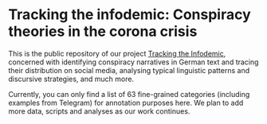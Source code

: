 # Tracking the infodemic: Conspiracy theories in the corona crisis

This is the public repository of our project [Tracking the Infodemic](https://www.linguistik.phil.fau.de/projects/tracking-the-infodemic/), concerned with identifying conspiracy narratives in German text and tracing their distribution on social media, analysing typical linguistic patterns and discursive strategies, and much more.

Currently, you can only find a list of 63 fine-grained categories (including examples from Telegram) for annotation purposes here. We plan to add more data, scripts and analyses as our work continues.